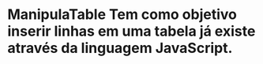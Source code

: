 # ManipulaTable Tem como objetivo inserir linhas em uma tabela já existe através da linguagem JavaScript.  
